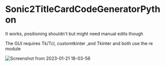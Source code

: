 # Sonic2TitleCardCodeGeneratorPython
 It works, positioning shouldn't but might need manual edits though

The GUI requires Tk/Tcl, customtkinter ,and Tkinter and both use the re module

![Screenshot from 2023-01-21 18-03-56](https://user-images.githubusercontent.com/94720060/213896651-37f9e8b2-8da3-4512-8b81-985771166197.png)
